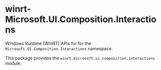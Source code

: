 <!-- warning: Please don't edit this file. It was automatically generated. -->

# winrt-Microsoft.UI.Composition.Interactions

Windows Runtime (WinRT) APIs for for the `Microsoft.UI.Composition.Interactions` namespace.

This package provides the `winrt.microsoft.ui.composition.interactions` module.
